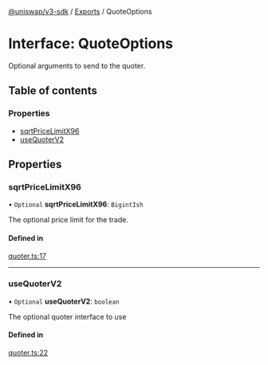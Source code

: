[@uniswap/v3-sdk](../README.md) / [Exports](../modules.md) / QuoteOptions

# Interface: QuoteOptions

Optional arguments to send to the quoter.

## Table of contents

### Properties

- [sqrtPriceLimitX96](QuoteOptions.md#sqrtpricelimitx96)
- [useQuoterV2](QuoteOptions.md#usequoterv2)

## Properties

### sqrtPriceLimitX96

• `Optional` **sqrtPriceLimitX96**: `BigintIsh`

The optional price limit for the trade.

#### Defined in

[quoter.ts:17](https://github.com/Uniswap/v3-sdk/blob/08a7c05/src/quoter.ts#L17)

___

### useQuoterV2

• `Optional` **useQuoterV2**: `boolean`

The optional quoter interface to use

#### Defined in

[quoter.ts:22](https://github.com/Uniswap/v3-sdk/blob/08a7c05/src/quoter.ts#L22)
